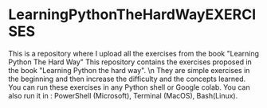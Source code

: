# LearningPythonTheHardWayEXERCISES
This is a repository where I upload all the exercises from the book "Learning Python The Hard Way" 
This repository contains the exercises proposed in the book "Learning Python the hard way". \n
They are simple exercises in the beginning and then increase the difficulty and the concepts learned.
You can run these exercises in any Python shell or Google colab.
You can also run it in :
PowerShell (Microsoft), 
Terminal (MacOS), 
Bash(Linux). 
